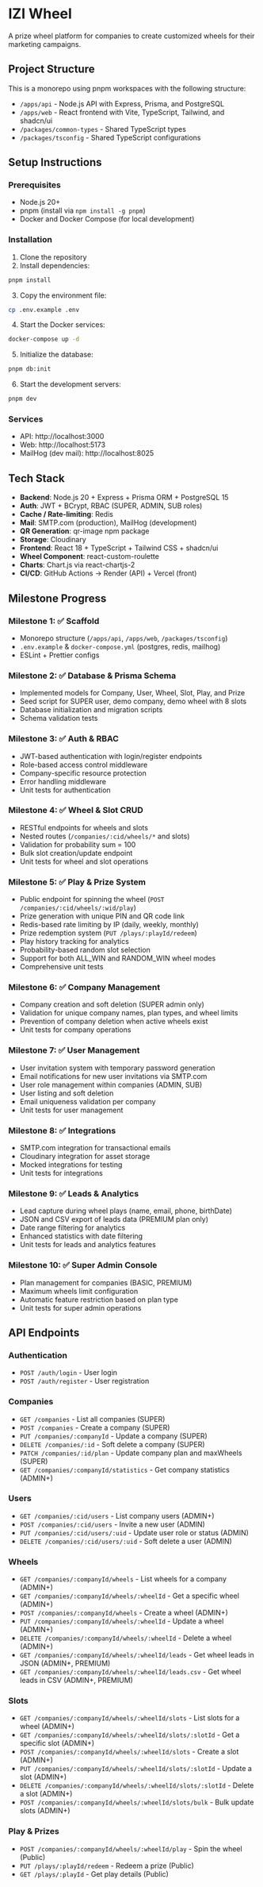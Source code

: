 # IZI Wheel

A prize wheel platform for companies to create customized wheels for their marketing campaigns.

## Project Structure

This is a monorepo using pnpm workspaces with the following structure:

- `/apps/api` - Node.js API with Express, Prisma, and PostgreSQL
- `/apps/web` - React frontend with Vite, TypeScript, Tailwind, and shadcn/ui
- `/packages/common-types` - Shared TypeScript types
- `/packages/tsconfig` - Shared TypeScript configurations

## Setup Instructions

### Prerequisites

- Node.js 20+
- pnpm (install via `npm install -g pnpm`)
- Docker and Docker Compose (for local development)

### Installation

1. Clone the repository
2. Install dependencies:

```bash
pnpm install
```

3. Copy the environment file:

```bash
cp .env.example .env
```

4. Start the Docker services:

```bash
docker-compose up -d
```

5. Initialize the database:

```bash
pnpm db:init
```

6. Start the development servers:

```bash
pnpm dev
```

### Services

- API: http://localhost:3000
- Web: http://localhost:5173
- MailHog (dev mail): http://localhost:8025

## Tech Stack

- **Backend**: Node.js 20 + Express + Prisma ORM + PostgreSQL 15
- **Auth**: JWT + BCrypt, RBAC (SUPER, ADMIN, SUB roles)
- **Cache / Rate-limiting**: Redis
- **Mail**: SMTP.com (production), MailHog (development)
- **QR Generation**: qr-image npm package
- **Storage**: Cloudinary
- **Frontend**: React 18 + TypeScript + Tailwind CSS + shadcn/ui
- **Wheel Component**: react-custom-roulette
- **Charts**: Chart.js via react-chartjs-2
- **CI/CD**: GitHub Actions → Render (API) + Vercel (front)

## Milestone Progress

### Milestone 1: ✅ Scaffold
- Monorepo structure (`/apps/api`, `/apps/web`, `/packages/tsconfig`)
- `.env.example` & `docker-compose.yml` (postgres, redis, mailhog)
- ESLint + Prettier configs

### Milestone 2: ✅ Database & Prisma Schema
- Implemented models for Company, User, Wheel, Slot, Play, and Prize
- Seed script for SUPER user, demo company, demo wheel with 8 slots
- Database initialization and migration scripts
- Schema validation tests

### Milestone 3: ✅ Auth & RBAC
- JWT-based authentication with login/register endpoints
- Role-based access control middleware
- Company-specific resource protection
- Error handling middleware
- Unit tests for authentication

### Milestone 4: ✅ Wheel & Slot CRUD
- RESTful endpoints for wheels and slots
- Nested routes (`/companies/:cid/wheels/*` and slots)
- Validation for probability sum = 100
- Bulk slot creation/update endpoint
- Unit tests for wheel and slot operations

### Milestone 5: ✅ Play & Prize System
- Public endpoint for spinning the wheel (`POST /companies/:cid/wheels/:wid/play`)
- Prize generation with unique PIN and QR code link
- Redis-based rate limiting by IP (daily, weekly, monthly)
- Prize redemption system (`PUT /plays/:playId/redeem`)
- Play history tracking for analytics
- Probability-based random slot selection
- Support for both ALL_WIN and RANDOM_WIN wheel modes
- Comprehensive unit tests

### Milestone 6: ✅ Company Management
- Company creation and soft deletion (SUPER admin only)
- Validation for unique company names, plan types, and wheel limits
- Prevention of company deletion when active wheels exist
- Unit tests for company operations

### Milestone 7: ✅ User Management
- User invitation system with temporary password generation
- Email notifications for new user invitations via SMTP.com
- User role management within companies (ADMIN, SUB)
- User listing and soft deletion
- Email uniqueness validation per company
- Unit tests for user management

### Milestone 8: ✅ Integrations
- SMTP.com integration for transactional emails
- Cloudinary integration for asset storage
- Mocked integrations for testing
- Unit tests for integrations

### Milestone 9: ✅ Leads & Analytics
- Lead capture during wheel plays (name, email, phone, birthDate)
- JSON and CSV export of leads data (PREMIUM plan only)
- Date range filtering for analytics
- Enhanced statistics with date filtering
- Unit tests for leads and analytics features

### Milestone 10: ✅ Super Admin Console
- Plan management for companies (BASIC, PREMIUM)
- Maximum wheels limit configuration
- Automatic feature restriction based on plan type
- Unit tests for super admin operations

## API Endpoints

### Authentication
- `POST /auth/login` - User login
- `POST /auth/register` - User registration

### Companies
- `GET /companies` - List all companies (SUPER)
- `POST /companies` - Create a company (SUPER)
- `PUT /companies/:companyId` - Update a company (SUPER)
- `DELETE /companies/:id` - Soft delete a company (SUPER)
- `PATCH /companies/:id/plan` - Update company plan and maxWheels (SUPER)
- `GET /companies/:companyId/statistics` - Get company statistics (ADMIN+)

### Users
- `GET /companies/:cid/users` - List company users (ADMIN+)
- `POST /companies/:cid/users` - Invite a new user (ADMIN)
- `PUT /companies/:cid/users/:uid` - Update user role or status (ADMIN)
- `DELETE /companies/:cid/users/:uid` - Soft delete a user (ADMIN)

### Wheels
- `GET /companies/:companyId/wheels` - List wheels for a company (ADMIN+)
- `GET /companies/:companyId/wheels/:wheelId` - Get a specific wheel (ADMIN+)
- `POST /companies/:companyId/wheels` - Create a wheel (ADMIN+)
- `PUT /companies/:companyId/wheels/:wheelId` - Update a wheel (ADMIN+)
- `DELETE /companies/:companyId/wheels/:wheelId` - Delete a wheel (ADMIN+)
- `GET /companies/:companyId/wheels/:wheelId/leads` - Get wheel leads in JSON (ADMIN+, PREMIUM)
- `GET /companies/:companyId/wheels/:wheelId/leads.csv` - Get wheel leads in CSV (ADMIN+, PREMIUM)

### Slots
- `GET /companies/:companyId/wheels/:wheelId/slots` - List slots for a wheel (ADMIN+)
- `GET /companies/:companyId/wheels/:wheelId/slots/:slotId` - Get a specific slot (ADMIN+)
- `POST /companies/:companyId/wheels/:wheelId/slots` - Create a slot (ADMIN+)
- `PUT /companies/:companyId/wheels/:wheelId/slots/:slotId` - Update a slot (ADMIN+)
- `DELETE /companies/:companyId/wheels/:wheelId/slots/:slotId` - Delete a slot (ADMIN+)
- `POST /companies/:companyId/wheels/:wheelId/slots/bulk` - Bulk update slots (ADMIN+)

### Play & Prizes
- `POST /companies/:companyId/wheels/:wheelId/play` - Spin the wheel (Public)
- `PUT /plays/:playId/redeem` - Redeem a prize (Public)
- `GET /plays/:playId` - Get play details (Public) 